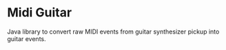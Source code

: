 # Midi Guitar

Java library to convert raw MIDI events from guitar synthesizer pickup into guitar events.
